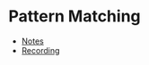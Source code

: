 # Pattern Matching

- [Notes](https://ucsb.box.com/s/8up737a5mana9149ky4ffofepy1514ui)
- [Recording](https://ucsb.box.com/s/2kl9q8mvd0i1vgirrk2r6z0gklk4dwsl)